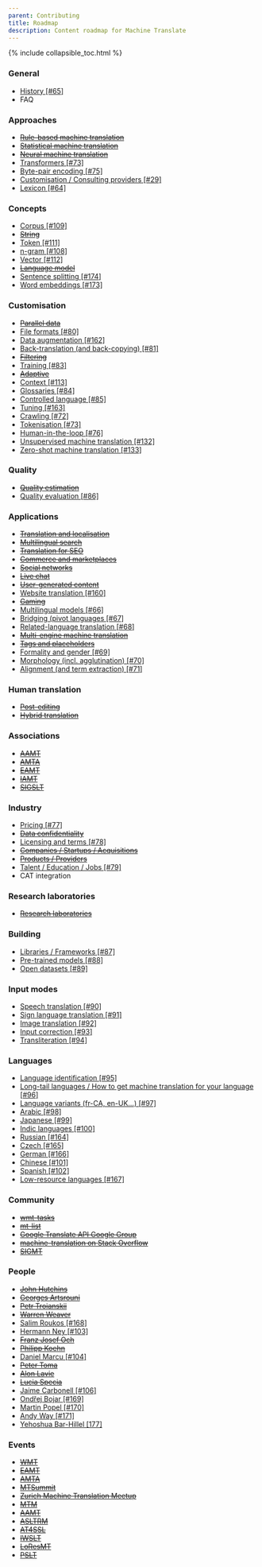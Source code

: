 ```yaml
---
parent: Contributing
title: Roadmap
description: Content roadmap for Machine Translate
---
```


{% include collapsible_toc.html %}

### General

- [History \[#65\]](https://github.com/machinetranslate/machinetranslate.org/issues/65)
- FAQ

### Approaches

- ~~[Rule-based machine translation](approaches/rule-based-machine-translation)~~
- ~~[Statistical machine translation](approaches/statistical-machine-translation)~~
- ~~[Neural machine translation](approaches/neural-machine-translation)~~
- [Transformers \[#73\]](https://github.com/machinetranslate/machinetranslate.org/issues/73)
- [Byte-pair encoding \[#75\]](https://github.com/machinetranslate/machinetranslate.org/issues/75)
- [Customisation / Consulting providers \[#29\]](https://github.com/machinetranslate/machinetranslate.org/issues/29)
- [Lexicon \[#64\]](https://github.com/machinetranslate/machinetranslate.org/issues/64)


### Concepts

- [Corpus \[#109\]](https://github.com/machinetranslate/machinetranslate.org/issues/109)
- ~~[String](concepts/string.md)~~
- [Token \[#111\]](https://github.com/machinetranslate/machinetranslate.org/issues/111)
- [n-gram \[#108\]](https://github.com/machinetranslate/machinetranslate.org/issues/108)
- [Vector \[#112\]](https://github.com/machinetranslate/machinetranslate.org/issues/112)
- ~~[Language model](concepts/language-model.md)~~
- [Sentence splitting \[#174\]](https://github.com/machinetranslate/machinetranslate.org/issues/174)
- [Word embeddings \[#173\]](https://github.com/machinetranslate/machinetranslate.org/issues/173)


### Customisation

- ~~[Parallel data](customisation/parallel-data.md)~~
- [File formats \[#80\]](https://github.com/machinetranslate/machinetranslate.org/issues/80)
- [Data augmentation \[#162\]](https://github.com/machinetranslate/machinetranslate.org/issues/162)
- [Back-translation (and back-copying) \[#81\]](https://github.com/machinetranslate/machinetranslate.org/issues/81)
- ~~[Filtering](customisation/filtering.md)~~
- [Training \[#83\]](https://github.com/machinetranslate/machinetranslate.org/issues/83)
- ~~[Adaptive](customisation/adaptive.md)~~
- [Context \[#113\]](https://github.com/machinetranslate/machinetranslate.org/issues/113)
- [Glossaries \[#84\]](https://github.com/machinetranslate/machinetranslate.org/issues/84)
- [Controlled language \[#85\]](https://github.com/machinetranslate/machinetranslate.org/issues/85)
- [Tuning \[#163\]](https://github.com/machinetranslate/machinetranslate.org/issues/163)
- [Crawling \[#72\]](https://github.com/machinetranslate/machinetranslate.org/issues/72)
- [Tokenisation \[#73\]](https://github.com/machinetranslate/machinetranslate.org/issues/73)
- [Human-in-the-loop \[#76\]](https://github.com/machinetranslate/machinetranslate.org/issues/76)
- [Unsupervised machine translation \[#132\]](https://github.com/machinetranslate/machinetranslate.org/issues/132)
- [Zero-shot machine translation \[#133\]](https://github.com/machinetranslate/machinetranslate.org/issues/133)

### Quality

- ~~[Quality estimation](quality/quality-estimation.md)~~
- [Quality evaluation \[#86\]](https://github.com/machinetranslate/machinetranslate.org/issues/86)


### Applications

- ~~[Translation and localisation](applications/translation-and-localisation.md)~~
- ~~[Multilingual search](applications/multilingual-search.md)~~
- ~~[Translation for SEO](applications/seo.md)~~
- ~~[Commerce and marketplaces](applications/commerce-and-marketplaces)~~
- ~~[Social networks](applications/social-networks.md)~~
- ~~[Live chat](applications/live-chat.md)~~
- ~~[User-generated content](applications/user-generated-content.md)~~
- [Website translation \[#160\]](https://github.com/machinetranslate/machinetranslate.org/issues/160)
- ~~[Gaming](applications/gaming.md)~~
- [Multilingual models \[#66\]](https://github.com/machinetranslate/machinetranslate.org/issues/66)
- [Bridging (pivot languages \[#67\]](https://github.com/machinetranslate/machinetranslate.org/issues/67)
- [Related-language translation \[#68\]](https://github.com/machinetranslate/machinetranslate.org/issues/68)
- ~~[Multi-engine machine translation](applications/multi-engine-machine-translation.md)~~
- ~~[Tags and placeholders](applications/tags-and-placeholders.md)~~
- [Formality and gender \[#69\]](https://github.com/machinetranslate/machinetranslate.org/issues/69)
- [Morphology (incl. agglutination) \[#70\]](https://github.com/machinetranslate/machinetranslate.org/issues/70)
- [Alignment (and term extraction) \[#71\]](https://github.com/machinetranslate/machinetranslate.org/issues/71)


### Human translation

- ~~[Post-editing](workflows/post-editing.md)~~
- ~~[Hybrid translation](workflows/hybrid-translation.md)~~

### Associations

- ~~[AAMT](associations/aamt.md)~~
- ~~[AMTA](associations/amta.md)~~
- ~~[EAMT](associations/eamt.md)~~
- ~~[IAMT](associations/iamt.md)~~
- ~~[SIGSLT](associations/sigslt.md)~~

### Industry

- [Pricing \[#77\]](https://github.com/machinetranslate/machinetranslate.org/issues/77)
- ~~[Data confidentiality](industry/data-confidentiality.md)~~
- [Licensing and terms \[#78\]](https://github.com/machinetranslate/machinetranslate.org/issues/78)
- ~~[Companies / Startups / Acquisitions](industry/companies.md)~~
- ~~[Products / Providers](industry/products.md)~~
- [Talent / Education / Jobs \[#79\]](https://github.com/machinetranslate/machinetranslate.org/issues/79)
- CAT integration

### Research laboratories

- ~~[Research laboratories](research-laboratories.md)~~


### Building

- [Libraries / Frameworks \[#87\]](https://github.com/machinetranslate/machinetranslate.org/issues/87)
- [Pre-trained models \[#88\]](https://github.com/machinetranslate/machinetranslate.org/issues/88)
- [Open datasets \[#89\]](https://github.com/machinetranslate/machinetranslate.org/issues/89)


### Input modes

- [Speech translation \[#90\]](https://github.com/machinetranslate/machinetranslate.org/issues/90)
- [Sign language translation \[#91\]](https://github.com/machinetranslate/machinetranslate.org/issues/91)
- [Image translation \[#92\]](https://github.com/machinetranslate/machinetranslate.org/issues/92)
- [Input correction \[#93\]](https://github.com/machinetranslate/machinetranslate.org/issues/93)
- [Transliteration \[#94\]](https://github.com/machinetranslate/machinetranslate.org/issues/94)


### Languages

- [Language identification \[#95\]](https://github.com/machinetranslate/machinetranslate.org/issues/95)
- [Long-tail languages / How to get machine translation for your language \[#96\]](https://github.com/machinetranslate/machinetranslate.org/issues/96)
- [Language variants (fr-CA, en-UK…) \[#97\]](https://github.com/machinetranslate/machinetranslate.org/issues/97)
- [Arabic \[#98\]](https://github.com/machinetranslate/machinetranslate.org/issues/98)
- [Japanese \[#99\]](https://github.com/machinetranslate/machinetranslate.org/issues/99)
- [Indic languages \[#100\]](https://github.com/machinetranslate/machinetranslate.org/issues/100)
- [Russian \[#164\]](https://github.com/machinetranslate/machinetranslate.org/issues/164)
- [Czech \[#165\]](https://github.com/machinetranslate/machinetranslate.org/issues/165)
- [German \[#166\]](https://github.com/machinetranslate/machinetranslate.org/issues/166)
- [Chinese \[#101\]](https://github.com/machinetranslate/machinetranslate.org/issues/101)
- [Spanish \[#102\]](https://github.com/machinetranslate/machinetranslate.org/issues/102)
- [Low-resource languages \[#167\]](https://github.com/machinetranslate/machinetranslate.org/issues/167)

### Community

- ~~[wmt-tasks](community/communities.md#workshop-on-statistical-machine-translation)~~
- ~~[mt-list](community/communities.md#mt-list)~~
- ~~[Google Translate API Google Group](community/communities.md#google-cloud-translation-api)~~
- ~~[machine-translation on Stack Overflow](community/communities.md#stackoverflow-machine-translation)~~
- ~~[SIGMT](community/communities.md#sigmt)~~

### People

- ~~[John Hutchins](community/people/john-hutchins.md)~~
- ~~[Georges Artsrouni](community/people/georges-artsrouni.md)~~
- ~~[Petr Troianskii](community/people/petr-troianskii.md)~~
- ~~[Warren Weaver](community/people/warren-weaver.md)~~
- [Salim Roukos \[#168\]](https://github.com/machinetranslate/machinetranslate.org/issues/168)
- [Hermann Ney \[#103\]](https://github.com/machinetranslate/machinetranslate.org/issues/103)
- ~~[Franz Josef Och](community/people/franz-josef-och.md)~~
- ~~[Philipp Koehn](community/people/philipp-koehn)~~
- [Daniel Marcu \[#104\]](https://github.com/machinetranslate/machinetranslate.org/issues/104)
- ~~[Peter Toma](community/people/peter-toma.md)~~
- ~~[Alon Lavie](community/people/alon-lavie.md)~~
- ~~[Lucia Specia](community/people/lucia-specia.md)~~
- [Jaime Carbonell \[#106\]](https://github.com/machinetranslate/machinetranslate.org/issues/106)
- [Ondřej Bojar \[#169\]](https://github.com/machinetranslate/machinetranslate.org/issues/169)
- [Martin Popel \[#170\]](https://github.com/machinetranslate/machinetranslate.org/issues/170)
- [Andy Way \[#171\]](https://github.com/machinetranslate/machinetranslate.org/issues/171)
- [Yehoshua Bar-Hillel \[177\]](https://github.com/machinetranslate/machinetranslate.org/issues/177)

### Events

- ~~[WMT](events/wmt21.md)~~
- ~~[EAMT](events/eamt2022.md)~~
- ~~[AMTA](events/amta2022.md)~~
- ~~[MTSummit](events/mtsummit2021.md)~~
- ~~[Zurich Machine Translation Meetup](events/zurich-9.md)~~
- ~~[MTM](events/mtm2019.md)~~
- ~~[AAMT](events/aamt2021.md)~~
- ~~[ASLTRM](events/asltrm2021.md)~~
- ~~[AT4SSL](events/at4ssl2021.md)~~
- ~~[IWSLT](events/iwslt2022.md)~~
- ~~[LoResMT](events/loresmt2022.md)~~
- ~~[PSLT](events/pslt2021.md)~~
